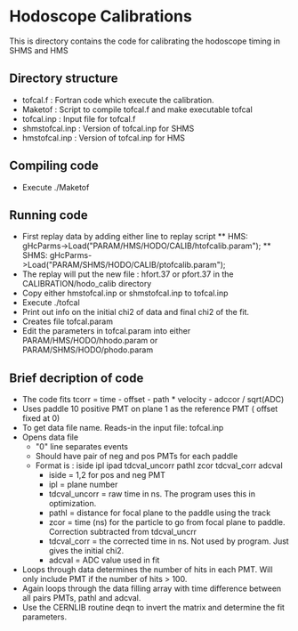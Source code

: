Hodoscope Calibrations
============================================
This is directory contains the code for calibrating the hodoscope timing
in SHMS and HMS

Directory structure
----------------------
* tofcal.f  : Fortran code which execute the calibration.
* Maketof   : Script to compile tofcal.f and make executable tofcal
* tofcal.inp : Input file for tofcal.f
* shmstofcal.inp : Version of tofcal.inp for SHMS
* hmstofcal.inp : Version of tofcal.inp for HMS

Compiling code
--------------
* Execute ./Maketof

Running code
-----------
* First replay data by adding  either line to replay script
** HMS:   gHcParms->Load("PARAM/HMS/HODO/CALIB/htofcalib.param");
** SHMS:   gHcParms->Load("PARAM/SHMS/HODO/CALIB/ptofcalib.param");
* The replay will put the new file : hfort.37 or pfort.37 in the CALIBRATION/hodo_calib directory
* Copy either hmstofcal.inp or shmstofcal.inp to tofcal.inp
* Execute ./tofcal
* Print out info on the initial chi2 of  data and final chi2 of the fit.
* Creates file tofcal.param
* Edit the parameters in tofcal.param into either PARAM/HMS/HODO/hhodo.param or  PARAM/SHMS/HODO/phodo.param

Brief decription of code
------------------------
* The code fits tcorr = time - offset - path * velocity - adccor / sqrt(ADC)
* Uses paddle 10 positive PMT on plane 1 as the reference PMT ( offset fixed at 0)
* To get data file name. Reads-in the input file: tofcal.inp 
* Opens data file
    * "0" line separates events
    * Should have pair of neg and pos PMTs for each paddle
    * Format is : iside  ipl ipad tdcval_uncorr pathl zcor tdcval_corr adcval
        * iside = 1,2 for pos and neg PMT
        * ipl = plane number
        * tdcval_uncorr = raw time in ns. The program uses this in optimization.
        * pathl = distance for focal plane to the paddle using the track
        * zcor = time (ns) for the particle to go from focal plane to paddle. Correction subtracted from tdcval_uncrr
        * tdcval_corr = the corrected time in ns. Not used by program. Just gives the initial chi2.
        * adcval = ADC value used in fit
* Loops through data determines the number of hits in each PMT. Will only include PMT if the number of hits > 100.
* Again loops through the data filling array with time difference between all pairs PMTs, pathl and adcval.
* Use the CERNLIB routine deqn to invert the matrix and determine the fit parameters.
